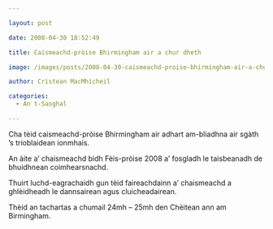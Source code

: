 ```yaml
---

layout: post

date: 2008-04-30 18:52:49

title: Caismeachd-pròise Bhirmingham air a chur dheth

image: /images/posts/2008-04-30-caismeachd-proise-bhirmingham-air-a-chur-dheth.webp

author: Crìstean MacMhìcheil

categories:
  - An t-Saoghal  

---
```


Cha tèid caismeachd-pròise Bhirmingham air adhart am-bliadhna air sgàth &#8217;s trioblaidean ionmhais.

An àite a&#8217; chaismeachd bidh Fèis-pròise 2008 a&#8217; fosgladh le taisbeanadh de bhuidhnean coimhearsnachd.

Thuirt luchd-eagrachaidh gun tèid faireachdainn a&#8217; chaismeachd a ghlèidheadh le dannsairean agus cluicheadairean.

Thèid an tachartas a chumail 24mh &#8211; 25mh den Chèitean ann am Birmingham.

